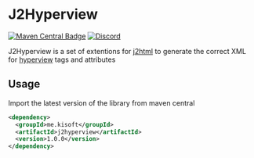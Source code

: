 # J2Hyperview

[![Maven Central Badge](https://img.shields.io/maven-central/v/me.kisoft/j2hyperview)](https://search.maven.org/artifact/me.kisoft/j2hyperview)
[![Discord](https://img.shields.io/discord/725789699527933952)](https://htmx.org/discord)

J2Hyperview is a set of extentions for [j2html](https://j2html.com/)  to generate the correct XML for [hyperview](https://hyperview.org) 
tags and attributes

## Usage

Import the latest version of the library from maven central

```xml
<dependency>
  <groupId>me.kisoft</groupId>
  <artifactId>j2hyperview</artifactId>
  <version>1.0.0</version>
</dependency>
```
